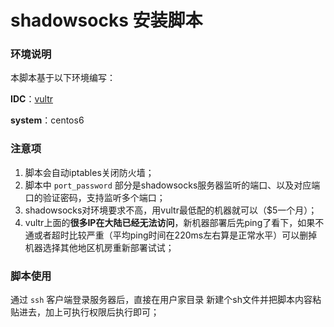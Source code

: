# shadowsocks 安装脚本

### 环境说明

本脚本基于以下环境编写：

**IDC**：[vultr](https://www.vultr.com)

**system**：centos6

### 注意项

1. 脚本会自动iptables关闭防火墙；
2. 脚本中 `port_password` 部分是shadowsocks服务器监听的端口、以及对应端口的验证密码，支持监听多个端口；
3. shadowsocks对环境要求不高，用vultr最低配的机器就可以（$5一个月）；
4. vultr上面的**很多IP在大陆已经无法访问**，新机器部署后先ping了看下，如果不通或者超时比较严重（平均ping时间在220ms左右算是正常水平）可以删掉机器选择其他地区机房重新部署试试；

### 脚本使用

通过 `ssh` 客户端登录服务器后，直接在用户家目录 新建个sh文件并把脚本内容粘贴进去，加上可执行权限后执行即可；